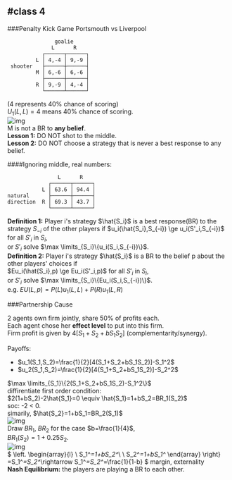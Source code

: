 ﻿#class 4
---
###Penalty Kick Game
Portsmouth vs Liverpool

                   goalie          
                  L      R   
               ┌──────┬──────┐
             L │ 4,-4 │ 9,-9 │
     shooter   ├──────┼──────┤
             M │ 6,-6 │ 6,-6 │
               ├──────┼──────┤
             R │ 9,-9 │ 4,-4 │
               └──────┴──────┘
               
(4 represents 40% chance of scoring)</br>
$U_1(L,L)=4$ means 40% chance of scoring.</br>
![img](images/01.png)</br>
M is not a BR to **any belief**.</br>
**Lesson 1:** DO NOT shot to the middle.</br>
**Lesson 2:** DO NOT choose a strategy that is never a best response to any belief.

####Ignoring middle, real numbers:

                    L      R   
                 ┌──────┬──────┐
               L │ 63.6 │ 94.4 │
    natural      ├──────┼──────┤
    direction  R │ 69.3 │ 43.7 │
                 └──────┴──────┘

**Definition 1:** Player i's strategy $\hat{S_i}$ is a best response(BR) to the strategy $S_{-i}$ of the other players if $u_i(\hat{S_i},S_{-i}) \ge u_i(S'_i,S_{-i})$ for all $S'_i$ in $S_i$,</br>
or $S'_i$ solve $\max \limits_{S_i}\{u_i(S_i,S_{-i})\}$.</br>
**Definition 2:** Player i's strategy $\hat{S_i}$ is a BR to the belief p about the other players' choices if </br>
$Eu_i(\hat{S_i},p) \ge Eu_i(S'_i,p)$ for all $S'_i$ in $S_i$,</br>
or $S'_i$ solve $\max \limits_{S_i}\{Eu_i(S_i,S_{-i})\}$.</br>
e.g. $EU(L,p)=P(L)u_1(L,L)+P(R)u_1(L,R)$</br>

###Partnership Cause

2 agents own firm jointly, share 50% of profits each.</br>
Each agent chose her **effect level** to put into this firm.</br>
Firm profit is given by $4[S_1+S_2+bS_1S_2]$ (complementarity/synergy).</br>

Payoffs: 

- $u_1(S_1,S_2)=\frac{1}{2}[4(S_1+S_2+bS_1S_2)]-S_1^2$
- $u_2(S_1,S_2)=\frac{1}{2}[4(S_1+S_2+bS_1S_2)]-S_2^2$

$\max \limits_{S_1}\{2(S_1+S_2+bS_1S_2)-S_1^2\}$</br>
diffirentiate first order condition:</br>
$2(1+bS_2)-2\hat{S_1}=0 \equiv \hat{S_1}=1+bS_2=BR_1(S_2)$</br>
soc: -2 < 0.</br>
simarily, $\hat{S_2}=1+bS_1=BR_2(S_1)$</br>
![img](images/02.png)</br>
Draw $BR_1$, $BR_2$ for the case $b=\frac{1}{4}$,</br>
$BR_1(S_2)=1+0.25S_2$.</br>
![img](images/03.png)</br>
$
\left.
\begin{array}{l}
\ S_1^*=1+bS_2^*\\
\ S_2^*=1+bS_1^*
\end{array}
\right\}
=S_1^*=S_2^*\rightarrow S_1^*=S_2^*=\frac{1}{1-b}
$
margin, externality</br>
**Nash Equilibrium:** the players are playing a BR to each other.
